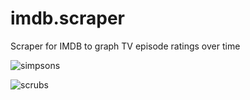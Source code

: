 # imdb.scraper
Scraper for IMDB to graph TV episode ratings over time

![simpsons](https://pbs.twimg.com/media/Czqcy7rUAAAfnP8.jpg)

![scrubs](https://pbs.twimg.com/media/CzrDAsHUAAAPeQx.jpg:large)
